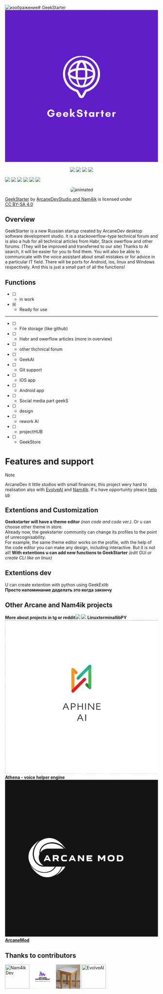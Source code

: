 ![изображение](https://github.com/user-attachments/assets/1de00e50-a88f-4670-9430-45e7098172e8)# GeekStarter
<img src="/README/IMG_5723.jpeg"> 
<p align="center">
  <img src="https://img.shields.io/badge/c%23-%23239120.svg?style=for-the-badge&logo=csharp&logoColor=white">
  <img src="https://img.shields.io/badge/web-%234285F4.svg?style=for-the-badge&logo=google-chrome&logoColor=white">
  <img src="https://img.shields.io/badge/Android-%233DDC84.svg?style=for-the-badge&logo=android&logoColor=white">
  <img src="https://img.shields.io/badge/iOS-%23000000.svg?style=for-the-badge&logo=apple&logoColor=white">

  <a href="https://creativecommons.org/licenses/by-sa/4.0/"><img src="https://img.shields.io/static/v1?label=License&message=CC+BY-SA+4.0&color=%23c49b04&style=for-the-badge"></a>
  <a href="https://GitHub.com/Nam4ik"><img src="https://img.shields.io/badge/YouTube-%23FF0000.svg?style=for-the-badge&logo=YouTube&logoColor=white"></a>
  <a href="https://discord.gg/F34Z9UsMmg"><img src="https://dcbadge.limes.pink/api/server/https://discord.gg/F34Z9UsMmg)](https://discord.gg/F34Z9UsMmg"></a>
  <a href="https://t.me/ArcaneDevStudio"><img src="https://img.shields.io/badge/Telegram-%232CA5E0.svg?style=for-the-badge&logo=telegram&logoColor=white"></a>
  <a href="https://t.me/Nam4iks"><img src="https://img.shields.io/badge/Telegram-%232CA5E0.svg?style=for-the-badge&logo=telegram&logoColor=white"></a>
  <a href="https://www.reddit.com/user/Ok-Tehnology-6743"><img src="https://img.shields.io/badge/Reddit-%23FF4500.svg?style=for-the-badge&logo=reddit&logoColor=white"></a>
</p>

<p align="center">
  <img src="ReadmeFiles/ProjectGif.gif" style="border-radius:15px" alt="animated" width="1000" height="auto" />
</p>

<p xmlns:cc="http://creativecommons.org/ns#" xmlns:dct="http://purl.org/dc/terms/"><a property="dct:title" rel="cc:attributionURL" href="https://github.com/Nam4ik/GeekStarter">GeekStarter</a> by <a rel="cc:attributionURL dct:creator" property="cc:attributionName" href="https://github.com/Nam4ik">ArcaneDevStudio and Nam4ik</a> is licensed under <a href="https://creativecommons.org/licenses/by-sa/4.0/?ref=chooser-v1" target="_blank" rel="license noopener noreferrer" style="display:inline-block;">CC BY-SA 4.0<img style="height:22px!important;margin-left:3px;vertical-align:text-bottom;" src="https://mirrors.creativecommons.org/presskit/icons/cc.svg?ref=chooser-v1" alt=""><img style="height:22px!important;margin-left:3px;vertical-align:text-bottom;" src="https://mirrors.creativecommons.org/presskit/icons/by.svg?ref=chooser-v1" alt=""><img style="height:22px!important;margin-left:3px;vertical-align:text-bottom;" src="https://mirrors.creativecommons.org/presskit/icons/sa.svg?ref=chooser-v1" alt=""></a></p>

## Overview
GeekStarter is a new Russian startup created by ArcaneDev desktop software development studio. 
It is a stackoverflow-type technical forum and is also a hub for all technical articles from Habr, Stack owerflow and other forums. (They will be improved and transferred to our site) Thanks to AI search, it will be easier for you to find them. You will also be able to communicate with the voice assistant about small mistakes or for advice in a particular IT field.  There will be ports for Android, ios, linux and Windows respectively. And this is just a small part of all the functions!
## Functions
- [ ] - in work
- [x] - Ready for use
-----------------------------------------------------------------------
- [ ] - File storage (like github)

- [ ] - Habr and owerflow articles (more in overview)

- [ ] - other thchnical forum

- [ ] - GeekAI

- [ ] - Git support

- [ ] - IOS app

- [ ] - Android app

- [ ] - Social media part geekS

- [ ] - design

- [ ] - rework AI

- [ ] - projectHUB
    
- [ ] - GeekStore
# Features and support
> [!NOTE]
> ArcaneDev it little studios with small finances, this project wery hard to realisation also with [EvolveAI](https://t.me/EvolveAI) and [Nam4ik](https://t.me/Nam4iks). If u have opportunity pleace [help us](https://www.donationalerts.com/r/arcanedev)

## Extentions and Customization
**Geekstarter will have a theme editor** _(non code and code ver.)_. Or u can choose other theme in store. <br> Already now, the geekstarter community can change its profiles to the point of unrecognisability. <br> For example, the same theme editor works on the profile, with the help of the code editor you can make any design, including interactive.
But it is not all! **With extentions u can add new functions to GeekStarter** _(edit GUi or create CLI like on linux)_
## Extentions dev
U can create extention with python using GeekExlib <br>
**Просто напоминание доделать это когда закончу**

## Other Arcane and Nam4ik projects
**More about projects in tg or reddit**<a href="https://t.me/ArcaneDevStudio"><img src="https://img.shields.io/badge/Telegram-%232CA5E0.svg?style=for-the-badge&logo=telegram&logoColor=white"></a>
<a href="https://Github.com/linuxterminallib-for-py"><img src="https://encrypted-tbn0.gstatic.com/images?q=tbn:ANd9GcRXgZoJQX06-PRTwxyrRyBobEFTByYZb_6I2gAFaAGxRfZ6sCwd2VQdnTQy2yvwoWRoWD8&usqp=CAU"></a>
**LinuxterminallibPY**<br>
<a href="https://t.me/ArcaneDevStudio/20"><img src="/README/athena.jpg"></a>
**Athena - voice helper engine**<br>
<a href="https://t.me/Arcane_tmod"><img src="/README/ArcaneMod.jpg"></a>
[**ArcaneMod**](https://Github.com/Nam4ik/ArcaneMod)
## Thanks to contributors
<a href="https://github.com/Nam4ik"><img src="https://avatars.githubusercontent.com/u/141244501?s=400&u=f5ff0464c429a8c69605073e84d8272cf5f74b5e&v=4" title="Nam4ikDev" width="80" height="80"></a>
<a href="https://github.com/ArcaneDevStudio"><img src="/README/ARCANE.jpg" title="ArcaneDevStudio" width="80" height="80"></a>
<a href="https://github.com/glebkrasnov2011"><img src="/README/STUL.jpg" title="Gleb" width="80" height="80"></a>
<a href="https://t.me/evolve_ai"><img src="https://avatars.githubusercontent.com/u/169712916?v=4" title="EvolveAI" width="80" height="80"></a>
